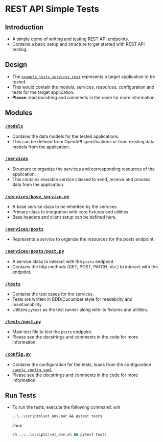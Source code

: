 # REST API Simple Tests

## Introduction
- A simple demo of writing and testing REST API endpoints.
- Contains a basic setup and structure to get started with REST API testing.

## Design
- The [`example_tests_services_rest`](../example_tests_services_rest) represents a target application to be tested.
- This would contain the models, services, resources, configuration and tests for the target application.
- **Please** read docstring and comments in the code for more information.

## Modules
### [`/models`](./models)
- Contains the data models for the tested applications.
- This can be defined from OpenAPI specifications or from existing data models from the application.
### [`/services`](./services)
- Structure to organize the services and corresponding resources of the application.
- This contains reusable service classed to send, receive and process data from the application.
### [`/services/base_service.py`](./services/base_service.py)
- A base service class to be inherited by the services.
- Primary class to integration with core fixtures and utilities.
- Base headers and client setup can be defined here.
### [`/services/posts`](./services/posts)
- Represents a service to organize the resources for the posts endpoint.
### [`/services/posts/post.py`](./services/posts/post.py)
- A service class to interact with the `posts` endpoint.
- Contains the http methods (GET, POST, PATCH, etc.) to interact with the endpoint.
### [`/tests`](./tests)
- Contains the test cases for the services.
- Tests are written in BDD/Cucumber style for readability and maintainability.
- Utilizes `pytest` as the test runner along with its fixtures and utilities.
### [`/tests/post.py`](./tests/post.py)
- Main test file to test the `posts` endpoint.
- Please see the docstrings and comments in the code for more information.
### [`/config.py`](./config.py)
- Contains the configuration for the tests, loads from the configuration [`sample_config.yaml`](../../sample_config.yaml).
- Please see the docstrings and comments in the code for more information.

## Run Tests
- To run the tests, execute the following command:
  *win*
  ```bash
  ..\..\scripts\set_env.bat && pytest tests
  ```
  *linux*
  ```bash
  sh ..\..\scripts\set_env.sh && pytest tests
  ```